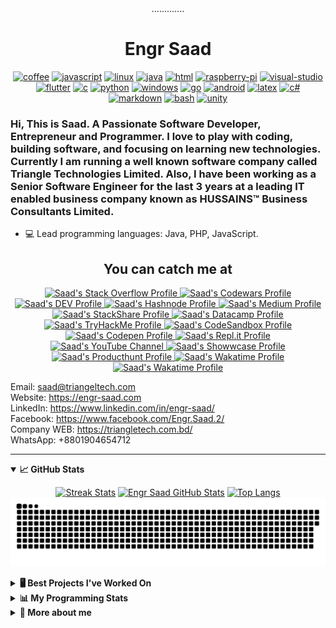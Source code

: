 <div align="center">.............
  <h1 align="center">Engr Saad</h1>

[![coffee][coffee-shield]][coffee-url]
[![javascript][javascript-shield]][javascript-url]
[![linux][linux-shield]][linux-url]
[![java][java-shield]][java-url]
[![html][html-shield]][html-url]
[![raspberry-pi][raspberry-shield]][raspberry-url]
[![visual-studio][vs-shield]][vs-url]
[![flutter][flutter-shield]][flutter-url]
[![c][c-shield]][c-url]
[![python][python-shield]][python-url]
[![windows][windows-shield]][windows-url]
[![go][go-shield]][go-url]
[![android][android-shield]][android-url]
[![latex][latex-shield]][latex-url]
[![c#][c#-shield]][c#-url]
[![markdown][md-shield]][md-url]
[![bash][bash-shield]][bash-url]
[![unity][unity-shield]][unity-url]

</div>

### Hi, This is Saad. A Passionate Software Developer, Entrepreneur and Programmer. I love to play with coding, building software, and focusing on learning new technologies. Currently I am running a well known software company called Triangle Technologies Limited. Also, I have been working as a Senior Software Engineer for the last 3 years at a leading IT enabled business company known as HUSSAINS™ Business Consultants Limited.

- 💻 Lead programming languages: Java, PHP, JavaScript.


<h2 align="center">You can catch me at</h2>

<p align="center">
  <a href="https://stackoverflow.com/users/8378231/engr-saad">
    <img src="https://www.vectorlogo.zone/logos/stackoverflow/stackoverflow-icon.svg" alt="Saad's Stack Overflow Profile" height="30" width="30">
  </a>
  
  <a href="https://www.codewars.com/users/EngrSaad2">
    <img src="https://camo.githubusercontent.com/c6341567c3ede1b4ee0935509a378c482153026f/687474703a2f2f7777772e736f66746c61622e6e7475612e67722f7e6e69636b69652f696d616765732f6c6f676f2f636f6465776172732e706e67" alt="Saad's Codewars Profile" height="30" width="30">
  </a>

  <a href="https://dev.to/engrsaad" style="display: inline;">
    <img src="https://lh3.googleusercontent.com/mmiuKzIq5YPFyjrfFsiNqeGuJY-Rp6wVvE8kus6vuunOnqInN16GTCCUX1937vEbKw" alt="Saad's DEV Profile" height="30" width="30">
  </a>
   
   <a href="https://hashnode.com/@EngrSaad">
    <img src="https://cdn.hashnode.com/res/hashnode/image/upload/v1592752137870/scHk9tTaA.png?auto=compress" alt="Saad's Hashnode Profile" height="30" width="30">
  </a>
  
  <a href="https://medium.com/@EngrSaad">
    <img src="https://www.vectorlogo.zone/logos/medium/medium-tile.svg" alt="Saad's Medium Profile" height="30" width="30">
  </a>
  
  <a href="https://stackshare.io/EngrSaad">
    <img src="https://cdn.worldvectorlogo.com/logos/stackshare.svg" alt="Saad's StackShare Profile" height="30" width="30">
  </a>
  <a href="https://www.datacamp.com/profile/EngrSaad2">
    <img src="https://www.svgrepo.com/show/349332/datacamp.svg" alt="Saad's Datacamp Profile" height="30" width="30"/>
  </a>
  <a href="https://tryhackme.com/p/EngrSaad">
    <img src="https://tryhackme.com/img/favicon.png" alt="Saad's TryHackMe Profile" height="30" width="30"/>
  </a>
  <a href="https://codesandbox.io/u/EngrSaad">
    <img src="https://www.saashub.com/images/app/service_logos/9/ae995212f366/large.png?1528180811" alt="Saad's CodeSandbox Profile" height="30" width="30">
  </a> 
   <a href="https://codepen.io/EngrSaad">
    <img src="https://www.vectorlogo.zone/logos/codepen/codepen-tile.svg" alt="Saad's Codepen Profile" height="30" width="30">
  </a>
  <a href="https://replit.com/@EngrSaad">
    <img src="https://www.vectorlogo.zone/logos/replit/replit-icon.svg" alt="Saad's Repl.it Profile" height="30" width="30">
  </a>
  <a href="https://www.youtube.com/c/EngrSaad">
    <img src="https://www.vectorlogo.zone/logos/youtube/youtube-icon.svg" alt="Saad's YouTube Channel" height="30" width="30">
  </a>
  <a href="https://www.showwcase.com/engrsaad">
    <img src="https://ph-files.imgix.net/d1a35e06-ec86-4a7c-b0f0-b12684ce53c6.png?auto=format" alt="Saad's Showwcase Profile" height="30" width="30"/>
  </a>
  <a href="https://www.producthunt.com/@engrsaad">
    <img src="https://www.vectorlogo.zone/logos/producthunt/producthunt-icon.svg" alt="Saad's Producthunt Profile" height="30" width="30">
  </a>
  <a href="https://wakatime.com/@EngrSaad">
    <img src="https://raw.githubusercontent.com/uiwjs/file-icons/e384633d31ef07cceee07346fbada0aade402e46/icon/wakatime.svg" alt="Saad's Wakatime Profile" height="30" width="30">
  </a>
  <a href="https://app.daily.dev/EngrSaad">
    <img src="https://daily-now-res.cloudinary.com/image/upload/v1614088267/landing/Daily.dev_logo.png" alt="Saad's Wakatime Profile" height="30" width="30">
  </a>
</p>


Email: saad@triangeltech.com<br>
Website: https://engr-saad.com <br>
LinkedIn: https://www.linkedin.com/in/engr-saad/<br>
Facebook: https://www.facebook.com/Engr.Saad.2/<br>
Company WEB: https://triangletech.com.bd/ <br>
WhatsApp: +8801904654712<br>

--------

<details open="">
  <summary><b>📈 GitHub Stats</b></summary>
  <p align="center">
    <a href="https://github.com/EngrSaad2/EngrSaad2"><img alt="Streak Stats" src="https://github-readme-streak-stats.herokuapp.com/?user=EngrSaad2&theme=light"/></a>
    <a href="https://github.com/EngrSaad2/EngrSaad2"><img alt="Engr Saad GitHub Stats" src="https://github-readme-stats.vercel.app/api?username=EngrSaad2&show_icons=true" width=55%/></a>
    <a href="https://github.com/EngrSaad2/EngrSaad2"><img alt="Top Langs" src="https://github-readme-stats.vercel.app/api/top-langs/?username=EngrSaad2&layout=compact&langs_count=8" width=40%/></a>
   <a href="https://github.com/mikyll/mikyll"><img alt="Snake animation" src="https://github.com/mikyll/mikyll/blob/output/github-contribution-grid-snake.svg"/></a>
  </p>
</details>

<details>
  <summary><b>🖥️ Best Projects I've Worked On</b></summary>
  
  <h3>Al Quran With English and Bengali Translation</h3>
  <br/>
  <p align="center">
    Watch me, <a href="https://www.youtube.com/c/EngrSaad">Engr Saad</a> on YouTube!
  </p>
</details>

<details>
  <summary><b>📊 My Programming Stats</b></summary>
  
  <!--START_SECTION:waka-->
![Code Time](http://img.shields.io/badge/Code%20Time-153%20hrs%2039%20mins-blue)

![Lines of code](https://img.shields.io/badge/From%20Hello%20World%20I%27ve%20Written-42%20Thousand%20lines%20of%20code-blue)

**I'm a Night 🦉** 

```text
🌞 Morning    76 commits     ██░░░░░░░░░░░░░░░░░░░░░░░   8.23% 
🌆 Daytime    279 commits    ███████░░░░░░░░░░░░░░░░░░   30.19% 
🌃 Evening    259 commits    ███████░░░░░░░░░░░░░░░░░░   28.03% 
🌙 Night      310 commits    ████████░░░░░░░░░░░░░░░░░   33.55%

```


 Last Updated on 05/02/2022 08:37:50 UTC
<!--END_SECTION:waka-->
  
</details>

<details>
  <summary><b>🧐 More about me</b></summary>
  
  ### 🔎 Interests
  - 👾 Anime, top 3: Attack on Titans, Naruto, Demon Slayer
  - ❓ Problem solving
  - 🕹️ Old consoles (GameBoy Advance)
  - 🌱 Nature, Specially Sea Beach.

</details>

<!-- OS -->
[linux-shield]: https://img.shields.io/badge/Linux-FCC624?style=flat-square&logo=linux&logoColor=black
[linux-url]: https://www.linux.org/
[debian-shield]: https://img.shields.io/badge/Debian-A81D33?style=flat-square&logo=debian&logoColor=white
[debian-url]: https://www.debian.org/
[android-shield]: https://img.shields.io/badge/Android-3DDC84?style=flat-square&logo=android&logoColor=white
[android-url]: https://www.android.com/
[windows-shield]: https://img.shields.io/badge/Windows-0078D6?style=flat-square&logo=windows&logoColor=white
[windows-url]: https://www.youtube.com/watch?v=zjedLeVGcfE&t=11s
<!-- programming languages -->
[java-shield]: https://img.shields.io/badge/Java-ED8B00?style=flat-square&logo=java&logoColor=white
[java-url]: https://www.java.com
[c-shield]: https://img.shields.io/badge/C-00599C?style=flat-square&logo=c&logoColor=white
[c-url]: http://www.open-std.org/jtc1/sc22/wg14/
[bash-shield]: https://img.shields.io/badge/Bash_Script-353535?style=flat-square&logo=gnu-bash&logoColor=white
[bash-url]: https://www.gnu.org/software/bash/
[javascript-shield]: https://img.shields.io/badge/JavaScript-FFDD00?style=flat-square&logo=javascript&logoColor=black
[javascript-url]: https://www.javascript.com/
[python-shield]: https://img.shields.io/badge/Python-3670A0?style=flat-square&logo=python&logoColor=ffdd54
[python-url]: https://www.python.org/
[go-shield]: https://img.shields.io/badge/Go-00ADD8.svg?style=flat-square&logo=go&logoColor=white
[go-url]: https://go.dev/
[c#-shield]: https://img.shields.io/badge/C%23-%23239120.svg?style=flat-square&logo=c-sharp&logoColor=white
[c#-url]: https://docs.microsoft.com/en-us/dotnet/csharp/
[ada-shield]:
[ada-url]: 
<!-- markdown languages -->
[html-shield]: https://img.shields.io/badge/HTML5-E34F26?style=flat-square&logo=html5&logoColor=white
[html-url]: https://www.html.it/
[latex-shield]: https://img.shields.io/badge/LaTeX-47A141?style=flat-square&logo=LaTeX&logoColor=white
[latex-url]: https://www.latex-project.org/
[css-shield]: https://img.shields.io/badge/CSS3-1572B6?style=flat-square&logo=css3&logoColor=white
[css-url]: https://www.w3schools.com/css/
[md-shield]: https://img.shields.io/badge/Markdown-575757.svg?style=flat-square&logo=markdown&logoColor=white
[md-url]: https://www.markdownguide.org/
<!-- Engine & IDE -->
[unity-shield]: https://img.shields.io/badge/Unity-000000?style=flat-square&logo=unity&logoColor=white
[unity-url]: https://unity.com/
[eclipse-shield]: https://img.shields.io/badge/-Eclipse-333333?style=flat-square&logo=eclipse-ide&logoColor=white
[eclipse-url]: https://www.eclipse.org/
[vs-shield]: https://img.shields.io/badge/Visual_Studio-5C2D91?style=flat-square&logo=visual%20studio&logoColor=white
[vs-url]: https://visualstudio.microsoft.com/
[sublime-shield]: https://img.shields.io/badge/Sublime_Text-%23575757.svg?&style=flat-square&logo=sublime-text&logoColor=important
[sublime-url]: https://www.sublimetext.com/
<!-- Frameworks & Libraries -->
[flutter-shield]: https://img.shields.io/badge/Flutter-%2302569B.svg?style=flat-square&logo=Flutter&logoColor=white
[flutter-url]: https://flutter.dev/
<!-- Social Networks -->
[linkedin-shield]: https://img.shields.io/badge/LinkedIn-0077B5?style=flat-square&logo=linkedin&logoColor=white
[linkedin-url]: https://www.linkedin.com/in/michele-righi/?locale=en_US
<!-- Others -->
[raspberry-shield]: https://img.shields.io/badge/-RaspberryPi-C51A4A?style=flat-square&logo=Raspberry-Pi
[raspberry-url]: https://www.raspberrypi.org/

[coffee-shield]: https://img.shields.io/badge/Buy_Me_A_Coffee-F7DF1E?style=flat-square&logo=buy-me-a-coffee&logoColor=black
[coffee-url]: https://www.buymeacoffee.com/EngrSaad2
<!-- https://paypal.me/raselhasandurjoy@gmail.com -->
<!-- more badges: https://badgen.net/ and https://github.com/Ileriayo/markdown-badges#office -->

